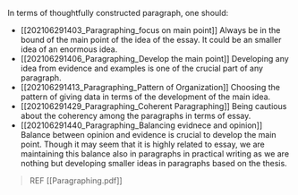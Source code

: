 In terms of thoughtfully constructed paragraph, one should: 
- [[202106291403_Paragraphing_focus on main point]] Always be in the bound of the main point of the idea of the essay. It could be an smaller idea of an enormous idea.
- [[202106291406_Paragraphing_Develop the main point]] Developing any idea from evidence and examples is one of the crucial part of any paragraph.
- [[202106291413_Paragraphing_Pattern of Organization]] Choosing the pattern of giving data in terms of the development of the main idea.
- [[202106291429_Paragraphing_Coherent Paragraphing]] Being cautious about the coherency among the paragraphs in terms of essay. 
- [[202106291440_Paragraphing_Balancing evidnece and opinion]] Balance between opinion and evidence is crucial to develop the main point. Though it may seem that it is highly related to essay, we are maintaining this balance also in paragraphs in practical writing as we are nothing but developing smaller ideas in paragraphs based on the thesis. 
> REF
[[Paragraphing.pdf]]